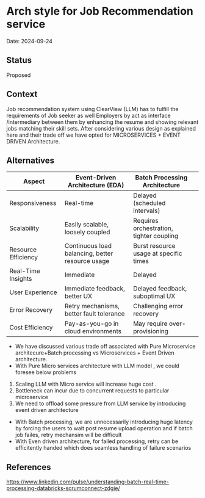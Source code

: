 # Arch style for Job Recommendation service

Date: 2024-09-24

## Status
Proposed

## Context
Job recommendation system using ClearView (LLM) has to fulfill the requirements of Job seeker as well Employers by act as interface /intermediary between them by enhancing the resume and showing relevant jobs matching their skill sets. After considering various design as explained here and their trade off we have opted for MICROSERVICES + EVENT DRIVEN Architecture.

## Alternatives

| Aspect              | Event-Driven Architecture (EDA)                  | Batch Processing Architecture            |   |
|---------------------|--------------------------------------------------|------------------------------------------|---|
| Responsiveness      | Real-time                                        | Delayed (scheduled intervals)            |   |
| Scalability         | Easily scalable, loosely coupled                 | Requires orchestration, tighter coupling |   |
| Resource Efficiency | Continuous load balancing, better resource usage | Burst resource usage at specific times   |   |
| Real-Time Insights  | Immediate                                        | Delayed                                  |   |
| User Experience     | Immediate feedback, better UX                    | Delayed feedback, suboptimal UX          |   |
| Error Recovery      | Retry mechanisms, better fault tolerance         | Challenging error recovery               |   |
| Cost Efficiency     | Pay-as-you-go in cloud environments              | May require over-provisioning            |   |

* We have discussed various trade off associated with Pure Microservice architecure+Batch processing vs Microservices + Event Driven architecture.
* With Pure Micro services architecture with LLM model , we could foresee below problems         
1) Scaling LLM with Micro service will increase huge cost .
2) Bottleneck can incur due to concurrent requests to particular microservice
3) We need to offload some pressure from LLM service by introducing event driven architecture
* With Batch processing, we are unnecessarily introducing huge latency by forcing the users to wait post resume upload operation and if batch job failes, retry mechansim will be difficult
* With Even driven architecture, for failed processing, retry can be efficitently handed which does seamless handling of failure scenarios
   
## References
https://www.linkedin.com/pulse/understanding-batch-real-time-processing-databricks-scrumconnect-zdgie/


